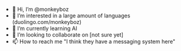 - 👋 Hi, I’m @monkeyboz
- 👀 I’m interested in a large amount of languages (duolingo.com/monkeyboz)
- 🌱 I’m currently learning AI
- 💞️ I’m looking to collaborate on [not sure yet]
- 📫 How to reach me "I think they have a messaging system here"

<!---
monkeyboz/monkeyboz is a ✨ special ✨ repository because its `README.md` (this file) appears on your GitHub profile.
You can click the Preview link to take a look at your changes.
--->
